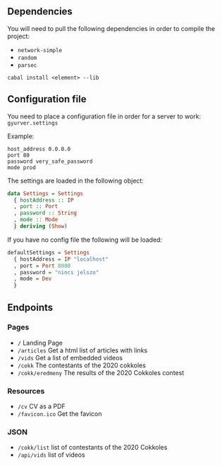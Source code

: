 ## Dependencies

You will need to pull the following dependencies in order to compile the project:
- `network-simple`
- `random`
- `parsec`

`cabal install <element> --lib`

## Configuration file

You need to place a configuration file in order for a server to work: `gyurver.settings`

Example:
```
host_address 0.0.0.0
port 80
password very_safe_password
mode prod
```

The settings are loaded in the following object:
```haskell
data Settings = Settings
  { hostAddress :: IP
  , port :: Port
  , password :: String
  , mode :: Mode
  } deriving (Show)
```

If you have no config file the following will be loaded:
```haskell
defaultSettings = Settings
  { hostAddress = IP "localhost"
  , port = Port 8080
  , password = "nincs jelszo"
  , mode = Dev
  }
```
## Endpoints

### Pages
- `/` Landing Page
- `/articles` Get a html list of articles with links
- `/vids` Get a list of embedded videos
- `/cokk` The contestants of the 2020 cokkoles
- `/cokk/eredmeny` The results of the 2020 Cokkoles contest

### Resources
- `/cv` CV as a PDF
- `/favicon.ico` Get the favicon

### JSON
- `/cokk/list` list of contestants of the 2020 Cokkoles
- `/api/vids` list of videos
